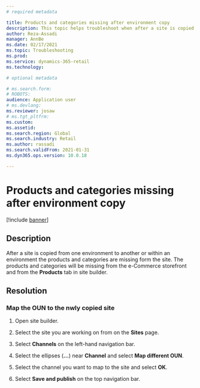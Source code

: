 ```yaml
---
# required metadata

title: Products and categories missing after environment copy
description: This topic helps troubleshoot when after a site is copied from one environment to another or within an environment, the products and categories are missing form the site. 
author: Reza-Assadi
manager: AnnBe
ms.date: 02/17/2021
ms.topic: Troubleshooting
ms.prod: 
ms.service: dynamics-365-retail
ms.technology: 

# optional metadata

# ms.search.form: 
# ROBOTS: 
audience: Application user
# ms.devlang: 
ms.reviewer: josaw
# ms.tgt_pltfrm: 
ms.custom: 
ms.assetid: 
ms.search.region: Global
ms.search.industry: Retail
ms.author: rassadi
ms.search.validFrom: 2021-01-31
ms.dyn365.ops.version: 10.0.18

---
```


# Products and categories missing after environment copy

[!include [banner](../../includes/banner.md)]

## Description
After a site is copied from one environment to another or within an environment the products and categories are missing form the site. The products and categories will be missing from the e-Commerce storefront
and from the **Products** tab in site builder.

## Resolution

### Map the OUN to the nwly copied site
1. Open site builder.

1. Select the site you are working on from on the **Sites** page.

1. Select **Channels** on the left-hand navigation bar.

1. Select the ellipses (**...**) near **Channel** and select **Map different OUN**.

1. Select the channel you want to map to the site and select **OK**.

1. Select **Save and publish** on the top navigation bar.




